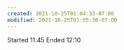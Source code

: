 ```yaml
---
created: 2021-10-25T01:04:33-07:00
modified: 2021-10-25T01:05:30-07:00
---
```


Started 11:45
Ended 12:10
